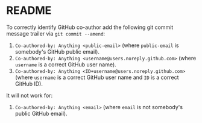 # README

To correctly identify GitHub co-author add the following git commit message trailer via `` git commit --amend ``:

1) `` Co-authored-by: Anything <public-email> `` (where `public-email` is somebody's GitHub public email).
2) `` Co-authored-by: Anything <username@users.noreply.github.com> `` (where `username` is a correct GitHub user name).
2) `` Co-authored-by: Anything <ID+username@users.noreply.github.com> `` (where `username` is a correct GitHub user name and `ID` is a correct GitHub ID).


It will not work for:
1) `` Co-authored-by: Anything <email> `` (where `email` is not somebody's public GitHub email).
